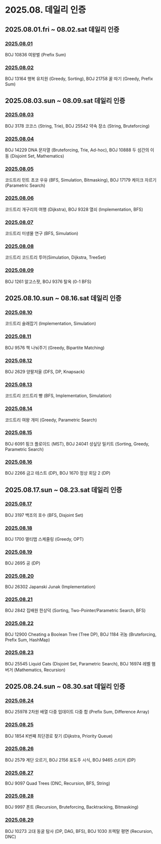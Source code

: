 # 2025.08. 데일리 인증

## 2025.08.01.fri ~ 08.02.sat 데일리 인증

### [2025.08.01](https://github.com/jwelyl/daily_certification/blob/main/2025/08/01/25_08_01_daily_certification.md)
BOJ 10836 여왕벌 (Prefix Sum)

### [2025.08.02](https://github.com/jwelyl/daily_certification/blob/main/2025/08/02/25_08_02_daily_certification.md)
BOJ 13164 행복 유치원 (Greedy, Sorting), BOJ 21758 꿀 따기 (Greedy, Prefix Sum)

## 2025.08.03.sun ~ 08.09.sat 데일리 인증

### [2025.08.03](https://github.com/jwelyl/daily_certification/blob/main/2025/08/03/25_08_03_daily_certification.md)
BOJ 3178 코코스 (String, Trie), BOJ 25542 약속 장소 (String, Bruteforcing)

### [2025.08.04](https://github.com/jwelyl/daily_certification/blob/main/2025/08/04/25_08_04_daily_certification.md)
BOJ 14229 DNA 문자열 (Bruteforcing, Trie, Ad-hoc), BOJ 10888 두 섬간의 이동 (Disjoint Set, Mathematics)

### [2025.08.05](https://github.com/jwelyl/daily_certification/blob/main/2025/08/05/25_08_05_daily_certification.md)
코드트리 민트 초코 우유 (BFS, Simulation, Bitmasking), BOJ 17179 케이크 자르기 (Parametric Search)

### [2025.08.06](https://github.com/jwelyl/daily_certification/blob/main/2025/08/06/25_08_06_daily_certification.md)
코드트리 개구리의 여행 (Dijkstra), BOJ 9328 열쇠 (Implementation, BFS)

### [2025.08.07](https://github.com/jwelyl/daily_certification/blob/main/2025/08/07/25_08_07_daily_certification.md)
코드트리 미생물 연구 (BFS, Simulation)

### [2025.08.08](https://github.com/jwelyl/daily_certification/blob/main/2025/08/08/25_08_08_daily_certification.md)
코드트리 코드트리 투어(Simulation, Dijkstra, TreeSet)

### [2025.08.09](https://github.com/jwelyl/daily_certification/blob/main/2025/08/09/25_08_09_daily_certification.md)
BOJ 1261 알고스팟, BOJ 9376 탈옥 (0-1 BFS)

## 2025.08.10.sun ~ 08.16.sat 데일리 인증

### [2025.08.10](https://github.com/jwelyl/daily_certification/blob/main/2025/08/10/25_08_10_daily_certification.md)
코드트리 술래잡기 (Implementation, Simulation)

### [2025.08.11](https://github.com/jwelyl/daily_certification/blob/main/2025/08/11/25_08_11_daily_certification.md)
BOJ 9576 책 나눠주기 (Greedy, Bipartite Matching)

### [2025.08.12](https://github.com/jwelyl/daily_certification/blob/main/2025/08/12/25_08_12_daily_certification.md)
BOJ 2629 양팔저울 (DFS, DP, Knapsack)

### [2025.08.13](https://github.com/jwelyl/daily_certification/blob/main/2025/08/13/25_08_13_daily_certification.md)
코드트리 코드트리 빵 (BFS, Implementation, Simulation)

### [2025.08.14](https://github.com/jwelyl/daily_certification/blob/main/2025/08/14/25_08_14_daily_certification.md)
코드트리 여왕 개미 (Greedy, Parametric Search)

### [2025.08.15](https://github.com/jwelyl/daily_certification/blob/main/2025/08/15/25_08_15_daily_certification.md)
BOJ 6091 핑크 플로이드 (MST), BOJ 24041 성싶당 밀키트 (Sorting, Greedy, Parametric Search)

### [2025.08.16](https://github.com/jwelyl/daily_certification/blob/main/2025/08/16/25_08_16_daily_certification.md)
BOJ 2266 금고 테스트 (DP), BOJ 1670 정상 회담 2 (DP)

## 2025.08.17.sun ~ 08.23.sat 데일리 인증

### [2025.08.17](https://github.com/jwelyl/daily_certification/blob/main/2025/08/17/25_08_17_daily_certification.md)
BOJ 3197 백조의 호수 (BFS, Disjoint Set)

### [2025.08.18](https://github.com/jwelyl/daily_certification/blob/main/2025/08/18/25_08_18_daily_certification.md)
BOJ 1700 멀티탭 스케줄링 (Greedy, OPT)

### [2025.08.19](https://github.com/jwelyl/daily_certification/blob/main/2025/08/19/25_08_19_daily_certification.md)
BOJ 2695 공 (DP)

### [2025.08.20](https://github.com/jwelyl/daily_certification/blob/main/2025/08/20/25_08_20_daily_certification.md)
BOJ 26302 Japanski Junak (Implementation)

### [2025.08.21](https://github.com/jwelyl/daily_certification/blob/main/2025/08/21/25_08_21_daily_certification.md)
BOJ 2842 집배원 한상덕 (Sorting, Two-Pointer/Parametric Search, BFS)

### [2025.08.22](https://github.com/jwelyl/daily_certification/blob/main/2025/08/22/25_08_22_daily_certification.md)
BOJ 12900 Cheating a Boolean Tree (Tree DP), BOJ 1184 귀농 (Bruteforcing, Prefix Sum, HashMap)

### [2025.08.23](https://github.com/jwelyl/daily_certification/blob/main/2025/08/23/25_08_23_daily_certification.md)
BOJ 25545 Liquid Cats (Disjoint Set, Parametric Search), BOJ 16974 레벨 햄버거 (Mathematics, Recursion)

## 2025.08.24.sun ~ 08.30.sat 데일리 인증

### [2025.08.24](https://github.com/jwelyl/daily_certification/blob/main/2025/08/24/25_08_24_daily_certification.md)
BOJ 25978 2차원 배열 다중 업데이트 다중 합 (Prefix Sum, Difference Array)

### [2025.08.25](https://github.com/jwelyl/daily_certification/blob/main/2025/08/25/25_08_25_daily_certification.md)
BOJ 1854 K번째 최단경로 찾기 (Dijkstra, Priority Queue)

### [2025.08.26](https://github.com/jwelyl/daily_certification/blob/main/2025/08/26/25_08_26_daily_certification.md)
BOJ 2579 계단 오르기, BOJ 2156 포도주 시식, BOJ 9465 스티커 (DP)

### [2025.08.27](https://github.com/jwelyl/daily_certification/blob/main/2025/08/27/25_08_27_daily_certification.md)
BOJ 9097 Quad Trees (DNC, Recursion, BFS, String)

### [2025.08.28](https://github.com/jwelyl/daily_certification/blob/main/2025/08/28/25_08_28_daily_certification.md)
BOJ 9997 폰트 (Recursion, Bruteforcing, Backtracking, Bitmasking)

### [2025.08.29](https://github.com/jwelyl/daily_certification/blob/main/2025/08/29/25_08_29_daily_certification.md)
BOJ 10273 고대 동굴 탐사 (DP, DAG, BFS), BOJ 1030 프렉탈 평면 (Recursion, DNC)